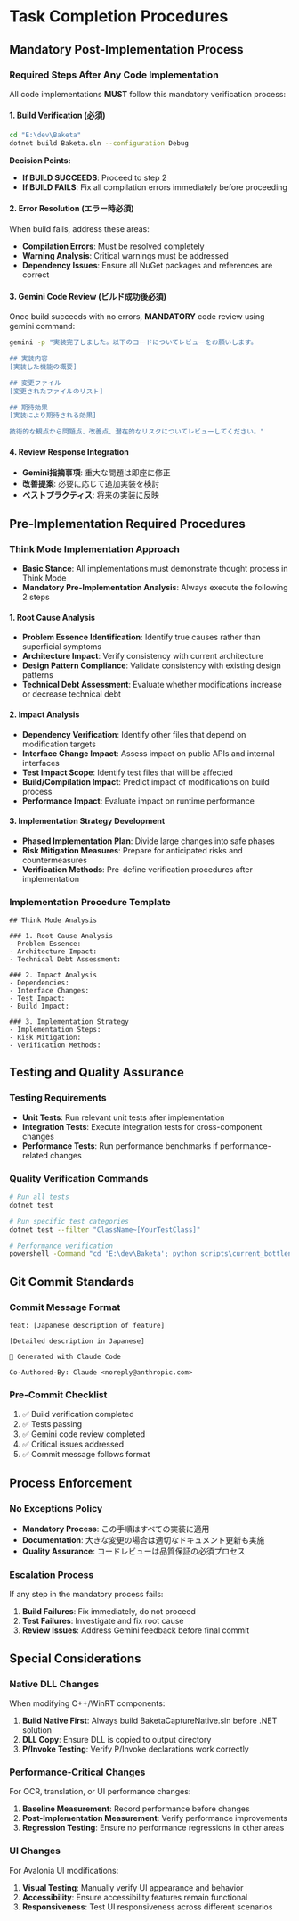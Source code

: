 # Task Completion Procedures

## Mandatory Post-Implementation Process

### Required Steps After Any Code Implementation
All code implementations **MUST** follow this mandatory verification process:

#### 1. Build Verification (必須)
```bash
cd "E:\dev\Baketa"
dotnet build Baketa.sln --configuration Debug
```
**Decision Points:**
- **If BUILD SUCCEEDS**: Proceed to step 2
- **If BUILD FAILS**: Fix all compilation errors immediately before proceeding

#### 2. Error Resolution (エラー時必須)
When build fails, address these areas:
- **Compilation Errors**: Must be resolved completely
- **Warning Analysis**: Critical warnings must be addressed
- **Dependency Issues**: Ensure all NuGet packages and references are correct

#### 3. Gemini Code Review (ビルド成功後必須)
Once build succeeds with no errors, **MANDATORY** code review using gemini command:

```bash
gemini -p "実装完了しました。以下のコードについてレビューをお願いします。

## 実装内容
[実装した機能の概要]

## 変更ファイル
[変更されたファイルのリスト]

## 期待効果
[実装により期待される効果]

技術的な観点から問題点、改善点、潜在的なリスクについてレビューしてください。"
```

#### 4. Review Response Integration
- **Gemini指摘事項**: 重大な問題は即座に修正
- **改善提案**: 必要に応じて追加実装を検討
- **ベストプラクティス**: 将来の実装に反映

## Pre-Implementation Required Procedures

### Think Mode Implementation Approach
- **Basic Stance**: All implementations must demonstrate thought process in Think Mode
- **Mandatory Pre-Implementation Analysis**: Always execute the following 2 steps

#### 1. Root Cause Analysis
- **Problem Essence Identification**: Identify true causes rather than superficial symptoms
- **Architecture Impact**: Verify consistency with current architecture
- **Design Pattern Compliance**: Validate consistency with existing design patterns
- **Technical Debt Assessment**: Evaluate whether modifications increase or decrease technical debt

#### 2. Impact Analysis
- **Dependency Verification**: Identify other files that depend on modification targets
- **Interface Change Impact**: Assess impact on public APIs and internal interfaces
- **Test Impact Scope**: Identify test files that will be affected
- **Build/Compilation Impact**: Predict impact of modifications on build process
- **Performance Impact**: Evaluate impact on runtime performance

#### 3. Implementation Strategy Development
- **Phased Implementation Plan**: Divide large changes into safe phases
- **Risk Mitigation Measures**: Prepare for anticipated risks and countermeasures
- **Verification Methods**: Pre-define verification procedures after implementation

### Implementation Procedure Template
```
## Think Mode Analysis

### 1. Root Cause Analysis
- Problem Essence: 
- Architecture Impact: 
- Technical Debt Assessment: 

### 2. Impact Analysis  
- Dependencies: 
- Interface Changes: 
- Test Impact: 
- Build Impact: 

### 3. Implementation Strategy
- Implementation Steps: 
- Risk Mitigation: 
- Verification Methods: 
```

## Testing and Quality Assurance

### Testing Requirements
- **Unit Tests**: Run relevant unit tests after implementation
- **Integration Tests**: Execute integration tests for cross-component changes
- **Performance Tests**: Run performance benchmarks if performance-related changes

### Quality Verification Commands
```bash
# Run all tests
dotnet test

# Run specific test categories
dotnet test --filter "ClassName~[YourTestClass]"

# Performance verification
powershell -Command "cd 'E:\dev\Baketa'; python scripts\current_bottleneck_analysis.py"
```

## Git Commit Standards

### Commit Message Format
```
feat: [Japanese description of feature]

[Detailed description in Japanese]

🤖 Generated with Claude Code

Co-Authored-By: Claude <noreply@anthropic.com>
```

### Pre-Commit Checklist
1. ✅ Build verification completed
2. ✅ Tests passing
3. ✅ Gemini code review completed
4. ✅ Critical issues addressed
5. ✅ Commit message follows format

## Process Enforcement

### No Exceptions Policy
- **Mandatory Process**: この手順はすべての実装に適用
- **Documentation**: 大きな変更の場合は適切なドキュメント更新も実施
- **Quality Assurance**: コードレビューは品質保証の必須プロセス

### Escalation Process
If any step in the mandatory process fails:
1. **Build Failures**: Fix immediately, do not proceed
2. **Test Failures**: Investigate and fix root cause
3. **Review Issues**: Address Gemini feedback before final commit

## Special Considerations

### Native DLL Changes
When modifying C++/WinRT components:
1. **Build Native First**: Always build BaketaCaptureNative.sln before .NET solution
2. **DLL Copy**: Ensure DLL is copied to output directory
3. **P/Invoke Testing**: Verify P/Invoke declarations work correctly

### Performance-Critical Changes
For OCR, translation, or UI performance changes:
1. **Baseline Measurement**: Record performance before changes
2. **Post-Implementation Measurement**: Verify performance improvements
3. **Regression Testing**: Ensure no performance regressions in other areas

### UI Changes
For Avalonia UI modifications:
1. **Visual Testing**: Manually verify UI appearance and behavior
2. **Accessibility**: Ensure accessibility features remain functional
3. **Responsiveness**: Test UI responsiveness across different scenarios